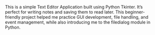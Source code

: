 This is a simple Text Editor Application built using Python Tkinter.
It’s perfect for writing notes and saving them to read later.
This beginner-friendly project helped me practice GUI development, file handling, and event management, while also introducing me to the filedialog module in Python.

